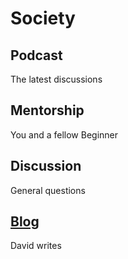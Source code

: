 # Society


## Podcast
The latest discussions

## Mentorship
You and a fellow Beginner

## Discussion
General questions

## <a href="blog">Blog</a>
David writes
